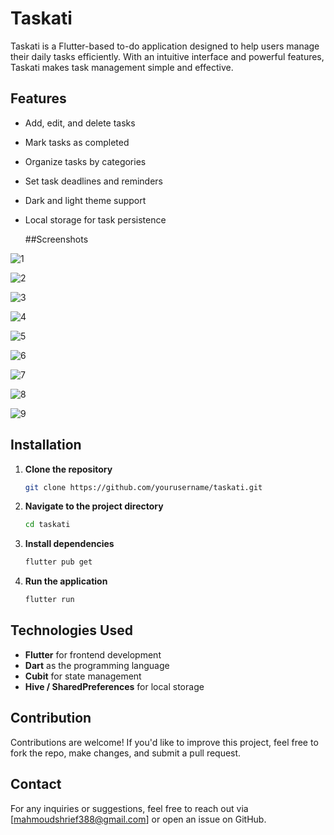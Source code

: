 # Taskati

Taskati is a Flutter-based to-do application designed to help users manage their daily tasks efficiently. With an intuitive interface and powerful features, Taskati makes task management simple and effective.

## Features

- Add, edit, and delete tasks
- Mark tasks as completed
- Organize tasks by categories
- Set task deadlines and reminders
- Dark and light theme support
- Local storage for task persistence


  ##Screenshots
  
![1](https://github.com/user-attachments/assets/15b48142-87b4-47d8-9917-1411fe673099)

![2](https://github.com/user-attachments/assets/3e114df2-1555-4774-9864-4393286c48d3)

![3](https://github.com/user-attachments/assets/4daf1aa9-ecf7-4080-8dde-3328c0c546be)

![4](https://github.com/user-attachments/assets/bde467b3-86f0-4fc8-abb9-7d5faac4c68d)

![5](https://github.com/user-attachments/assets/2f3e404d-44cd-45f3-adaf-b98809bab599)

![6](https://github.com/user-attachments/assets/a49168fe-2c11-4793-878e-41b10ecc918c)

![7](https://github.com/user-attachments/assets/9d28911e-e4f4-4b13-b38c-7565462bad82)

![8](https://github.com/user-attachments/assets/92d33ad5-42cc-4cfb-906d-f8c87c359518)

![9](https://github.com/user-attachments/assets/3b5fb561-88b3-4168-8d41-3f90f6c94ac2)

## Installation

1. **Clone the repository**
   ```bash
   git clone https://github.com/yourusername/taskati.git
   ```
2. **Navigate to the project directory**
   ```bash
   cd taskati
   ```
3. **Install dependencies**
   ```bash
   flutter pub get
   ```
4. **Run the application**
   ```bash
   flutter run
   ```


## Technologies Used

- **Flutter** for frontend development
- **Dart** as the programming language
- **Cubit** for state management
- **Hive / SharedPreferences** for local storage

## Contribution

Contributions are welcome! If you'd like to improve this project, feel free to fork the repo, make changes, and submit a pull request.

## Contact

For any inquiries or suggestions, feel free to reach out via [mahmoudshrief388@gmail.com] or open an issue on GitHub.




